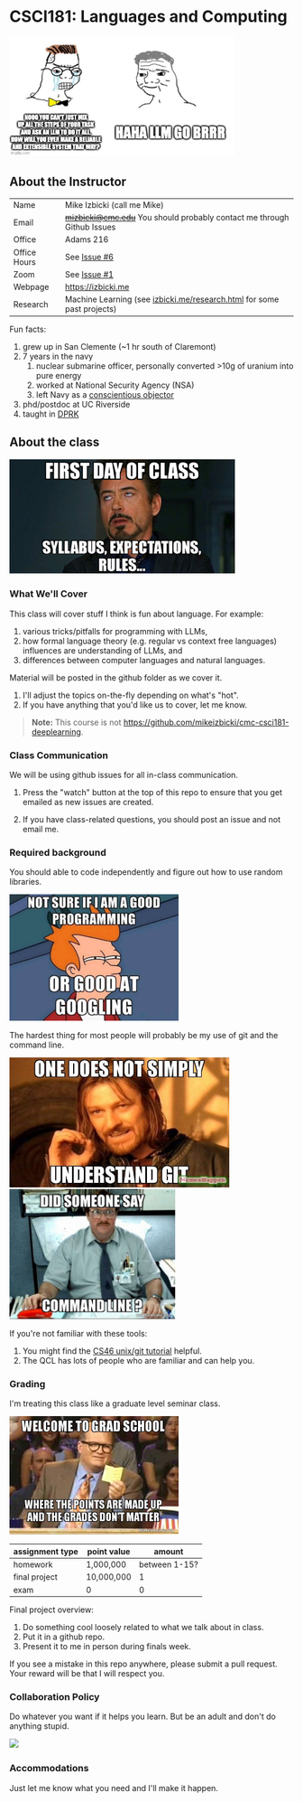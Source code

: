 # CSCI181: Languages and Computing

<img src=img/llm-maximalism_meme.jpg width=400px />

## About the Instructor

|||
|-|-|
| Name          | Mike Izbicki (call me Mike) |
| Email         | ~~mizbicki@cmc.edu~~ You should probably contact me through Github Issues |
| Office        | Adams 216 |
| Office Hours  | See [Issue #6](https://github.com/mikeizbicki/cmc-csci181-languages/issues/6) |
| Zoom          | See [Issue #1](https://github.com/mikeizbicki/cmc-csci181-languages/issues/1) |
| Webpage       | <https://izbicki.me> |
| Research      | Machine Learning (see [izbicki.me/research.html](https://izbicki.me/research.html) for some past projects) |

Fun facts:
1. grew up in San Clemente (~1 hr south of Claremont)
1. 7 years in the navy
    1. nuclear submarine officer, personally converted >10g of uranium into pure energy
    1. worked at National Security Agency (NSA)
    1. left Navy as a [conscientious objector](https://www.nytimes.com/2011/02/23/nyregion/23objector.html)
1. phd/postdoc at UC Riverside
1. taught in [DPRK](https://pust.co)

## About the class

<img src=img/syllabus.png width=400px />

### What We'll Cover

This class will cover stuff I think is fun about language.
For example:
1. various tricks/pitfalls for programming with LLMs,
1. how formal language theory (e.g. regular vs context free languages) influences are understanding of LLMs, and
1. differences between computer languages and natural languages.

Material will be posted in the github folder as we cover it.
1. I'll adjust the topics on-the-fly depending on what's "hot".
1. If you have anything that you'd like us to cover, let me know.

> **Note:**
> This course is not <https://github.com/mikeizbicki/cmc-csci181-deeplearning>.

### Class Communication

We will be using github issues for all in-class communication.
    
1. Press the "watch" button at the top of this repo to ensure that you get emailed as new issues are created.

1. If you have class-related questions, you should post an issue and not email me.

### Required background

You should able to code independently and figure out how to use random libraries.

<img src=img/google2.webp width=300px />
<!--
<img src=img/google.png width=300px />

<img src=img/google.webp width=600px />
-->

The hardest thing for most people will probably be my use of git and the command line.

<img src=img/git1.jpg height=230px /> <img src=img/terminal1.jpg height=230px />

If you're not familiar with these tools:
1. You might find the [CS46 unix/git tutorial](https://github.com/mikeizbicki/cmc-csci046/blob/2023spring/topic_00_unix/git.md) helpful.
1. The QCL has lots of people who are familiar and can help you.

<!--
<img src=img/git2.jpg width=300px />
The command line stuff might also be new to you.
<img src=img/terminal2.jpg width=300px />
-->

<!--
<img src=img/terminal3.jpg width=600px />

Senior programmers have a (well-earned) reputation for being mean to juniors who ask dumb questions.

<img src=img/google2.jpg width=300px />

I promise not to be mean.
Please ask random questions about these tools throughout the semester!!!
-->

### Grading

I'm treating this class like a graduate level seminar class.

<img src=img/welcome-to-grad-5b84be.jpg width=300px />

| assignment type   | point value    | amount                |
| ----------------- | -------------- | --------------------- |
| homework          |  1,000,000     | between 1-15?         |
| final project     | 10,000,000     | 1                     |
| exam              | 0              | 0                     |

Final project overview:
1. Do something cool loosely related to what we talk about in class.
1. Put it in a github repo.
1. Present it to me in person during finals week.

If you see a mistake in this repo anywhere,
please submit a pull request.
Your reward will be that I will respect you.

### Collaboration Policy

Do whatever you want if it helps you learn.
But be an adult and don't do anything stupid.

<img src=img/Collaboration.avif width=300px />

### Accommodations

Just let me know what you need and I'll make it happen.
